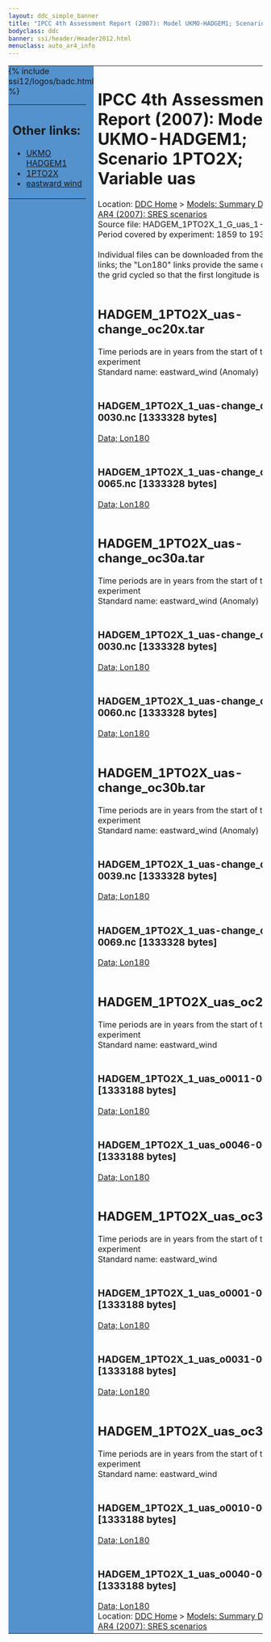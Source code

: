 ```yaml
---
layout: ddc_simple_banner
title: "IPCC 4th Assessment Report (2007): Model UKMO-HADGEM1; Scenario 1PTO2X; Variable uas"
bodyclass: ddc
banner: ssi/header/Header2012.html
menuclass: auto_ar4_info
---
```



<table width="100%" border="0" cellspacing="0" cellpadding="0" style="border-collapse: collapse;">
<tr style="margin:0;padding:0;border:0;">
<td style="margin:0;padding:0;border:0;height:1pt;width:150pt;background:#5492CD;" valign="top" >

<div id="lh-col2" class="auto_ar4_info">
<table class="menumain" bgcolor="#5492CD" cellspacing="0" width="100%" border="0">
<tr><td>
<h2> Other links:</h2>
<ul>
<li><a href="/auto/ar4/model-UKMO-HADGEM1.html">UKMO<br/>HADGEM1</a></li>
<li><a href="/auto/ar4/scenario-1PTO2X.html">1PTO2X</a></li>
<li><a href="/auto/ar4/var-eastward_wind.html">eastward wind</a></li>
</ul>
</td></tr>
{% include ssi12/logos/badc.html %}
</table>
</div>
</td>
<td><h1>IPCC 4th Assessment Report (2007): Model UKMO-HADGEM1; Scenario 1PTO2X; Variable uas</h1>

<!-- Breadcrumb1 -->
<div id="breadcrumb1" align="left">
Location: <a href="/index.html">DDC Home</a> > <a href="/sim/gcm_clim/">Models: Summary Data</a>
> <a href="/sim/gcm_clim/SRES_AR4/index.html">AR4 (2007): SRES scenarios</a>
</div>
<!-- End of Breadcrumb1 -->Source file: HADGEM_1PTO2X_1_G_uas_1-961.grb
<br/>
Period covered by experiment: 1859 to 1939<br/>
<br/>Individual files can be downloaded from the "data" links; the "Lon180" links provide the same data
         with the grid cycled so that the first longitude is 180W<br/>
<br/><h2>HADGEM_1PTO2X_uas-change_oc20x.tar</h2>
Time periods are in years from the start of the experiment<br/>
Standard name: eastward_wind (Anomaly)<br>
<br/><h3>HADGEM_1PTO2X_1_uas-change_o0011-0030.nc [1333328 bytes]</h3>
<a href="http://apps.ipcc-data.org/cgi-bin/downl/ar4_nc/uas/HADGEM_1PTO2X_1_uas-change_o0011-0030.nc">Data; </a><a href="http://apps.ipcc-data.org/cgi-bin/downl/ar4_nc/uas/HADGEM_1PTO2X_1_uas-change_o0011-0030.cyto180.nc"> Lon180</a><br/>
<br/><h3>HADGEM_1PTO2X_1_uas-change_o0046-0065.nc [1333328 bytes]</h3>
<a href="http://apps.ipcc-data.org/cgi-bin/downl/ar4_nc/uas/HADGEM_1PTO2X_1_uas-change_o0046-0065.nc">Data; </a><a href="http://apps.ipcc-data.org/cgi-bin/downl/ar4_nc/uas/HADGEM_1PTO2X_1_uas-change_o0046-0065.cyto180.nc"> Lon180</a><br/>
<br/><h2>HADGEM_1PTO2X_uas-change_oc30a.tar</h2>
Time periods are in years from the start of the experiment<br/>
Standard name: eastward_wind (Anomaly)<br>
<br/><h3>HADGEM_1PTO2X_1_uas-change_o0001-0030.nc [1333328 bytes]</h3>
<a href="http://apps.ipcc-data.org/cgi-bin/downl/ar4_nc/uas/HADGEM_1PTO2X_1_uas-change_o0001-0030.nc">Data; </a><a href="http://apps.ipcc-data.org/cgi-bin/downl/ar4_nc/uas/HADGEM_1PTO2X_1_uas-change_o0001-0030.cyto180.nc"> Lon180</a><br/>
<br/><h3>HADGEM_1PTO2X_1_uas-change_o0031-0060.nc [1333328 bytes]</h3>
<a href="http://apps.ipcc-data.org/cgi-bin/downl/ar4_nc/uas/HADGEM_1PTO2X_1_uas-change_o0031-0060.nc">Data; </a><a href="http://apps.ipcc-data.org/cgi-bin/downl/ar4_nc/uas/HADGEM_1PTO2X_1_uas-change_o0031-0060.cyto180.nc"> Lon180</a><br/>
<br/><h2>HADGEM_1PTO2X_uas-change_oc30b.tar</h2>
Time periods are in years from the start of the experiment<br/>
Standard name: eastward_wind (Anomaly)<br>
<br/><h3>HADGEM_1PTO2X_1_uas-change_o0010-0039.nc [1333328 bytes]</h3>
<a href="http://apps.ipcc-data.org/cgi-bin/downl/ar4_nc/uas/HADGEM_1PTO2X_1_uas-change_o0010-0039.nc">Data; </a><a href="http://apps.ipcc-data.org/cgi-bin/downl/ar4_nc/uas/HADGEM_1PTO2X_1_uas-change_o0010-0039.cyto180.nc"> Lon180</a><br/>
<br/><h3>HADGEM_1PTO2X_1_uas-change_o0040-0069.nc [1333328 bytes]</h3>
<a href="http://apps.ipcc-data.org/cgi-bin/downl/ar4_nc/uas/HADGEM_1PTO2X_1_uas-change_o0040-0069.nc">Data; </a><a href="http://apps.ipcc-data.org/cgi-bin/downl/ar4_nc/uas/HADGEM_1PTO2X_1_uas-change_o0040-0069.cyto180.nc"> Lon180</a><br/>
<br/><h2>HADGEM_1PTO2X_uas_oc20x.tar</h2>
Time periods are in years from the start of the experiment<br/>
Standard name: eastward_wind<br>
<br/><h3>HADGEM_1PTO2X_1_uas_o0011-0030.nc [1333188 bytes]</h3>
<a href="http://apps.ipcc-data.org/cgi-bin/downl/ar4_nc/uas/HADGEM_1PTO2X_1_uas_o0011-0030.nc">Data; </a><a href="http://apps.ipcc-data.org/cgi-bin/downl/ar4_nc/uas/HADGEM_1PTO2X_1_uas_o0011-0030.cyto180.nc"> Lon180</a><br/>
<br/><h3>HADGEM_1PTO2X_1_uas_o0046-0065.nc [1333188 bytes]</h3>
<a href="http://apps.ipcc-data.org/cgi-bin/downl/ar4_nc/uas/HADGEM_1PTO2X_1_uas_o0046-0065.nc">Data; </a><a href="http://apps.ipcc-data.org/cgi-bin/downl/ar4_nc/uas/HADGEM_1PTO2X_1_uas_o0046-0065.cyto180.nc"> Lon180</a><br/>
<br/><h2>HADGEM_1PTO2X_uas_oc30a.tar</h2>
Time periods are in years from the start of the experiment<br/>
Standard name: eastward_wind<br>
<br/><h3>HADGEM_1PTO2X_1_uas_o0001-0030.nc [1333188 bytes]</h3>
<a href="http://apps.ipcc-data.org/cgi-bin/downl/ar4_nc/uas/HADGEM_1PTO2X_1_uas_o0001-0030.nc">Data; </a><a href="http://apps.ipcc-data.org/cgi-bin/downl/ar4_nc/uas/HADGEM_1PTO2X_1_uas_o0001-0030.cyto180.nc"> Lon180</a><br/>
<br/><h3>HADGEM_1PTO2X_1_uas_o0031-0060.nc [1333188 bytes]</h3>
<a href="http://apps.ipcc-data.org/cgi-bin/downl/ar4_nc/uas/HADGEM_1PTO2X_1_uas_o0031-0060.nc">Data; </a><a href="http://apps.ipcc-data.org/cgi-bin/downl/ar4_nc/uas/HADGEM_1PTO2X_1_uas_o0031-0060.cyto180.nc"> Lon180</a><br/>
<br/><h2>HADGEM_1PTO2X_uas_oc30b.tar</h2>
Time periods are in years from the start of the experiment<br/>
Standard name: eastward_wind<br>
<br/><h3>HADGEM_1PTO2X_1_uas_o0010-0039.nc [1333188 bytes]</h3>
<a href="http://apps.ipcc-data.org/cgi-bin/downl/ar4_nc/uas/HADGEM_1PTO2X_1_uas_o0010-0039.nc">Data; </a><a href="http://apps.ipcc-data.org/cgi-bin/downl/ar4_nc/uas/HADGEM_1PTO2X_1_uas_o0010-0039.cyto180.nc"> Lon180</a><br/>
<br/><h3>HADGEM_1PTO2X_1_uas_o0040-0069.nc [1333188 bytes]</h3>
<a href="http://apps.ipcc-data.org/cgi-bin/downl/ar4_nc/uas/HADGEM_1PTO2X_1_uas_o0040-0069.nc">Data; </a><a href="http://apps.ipcc-data.org/cgi-bin/downl/ar4_nc/uas/HADGEM_1PTO2X_1_uas_o0040-0069.cyto180.nc"> Lon180</a><br/>
<!-- Breadcrumb2 -->
<div id="breadcrumb2" align="left">
Location: <a href="/index.html">DDC Home</a> > <a href="/sim/gcm_clim/">Models: Summary Data</a>
> <a href="/sim/gcm_clim/SRES_AR4/index.html">AR4 (2007): SRES scenarios</a>
</div>
<!-- End of Breadcrumb2 --></td></tr></table>
